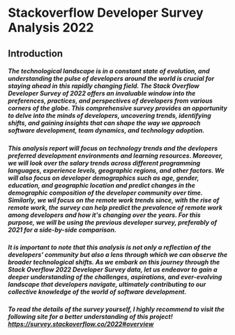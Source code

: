 # Stackoverflow Developer Survey Analysis 2022
## Introduction
##### The technological landscape is in a constant state of evolution, and understanding the pulse of developers around the world is crucial for staying ahead in this rapidly changing field. The Stack Overflow Developer Survey of 2022 offers an invaluable window into the preferences, practices, and perspectives of developers from various corners of the globe. This comprehensive survey provides an opportunity to delve into the minds of developers, uncovering trends, identifying shifts, and gaining insights that can shape the way we approach software development, team dynamics, and technology adoption.
##### This analysis report will focus on technology trends and the devlopers preferred development environments and learning resources. Moreover, we will look over the salary trends across different programming languages, experience levels, geographic regions, and other factors. We will also focus on developer demographics such as age, gender, education, and geographic location and predict changes in the demographic composition of the developer community over time. Similarly, we wil focus on the remote work trends since, with the rise of remote work, the survey can help predict the prevalence of remote work among developers and how it's changing over the years. For this purpose, we will be using the previous developer survey, preferably of 2021 for a side-by-side comparison.
##### It is important to note that this analysis is not only a reflection of the developers' community but also a lens through which we can observe the broader technological shifts. As we embark on this journey through the Stack Overflow 2022 Developer Survey data, let us endeavor to gain a deeper understanding of the challenges, aspirations, and ever-evolving landscape that developers navigate, ultimately contributing to our collective knowledge of the world of software development.
##### To read the details of the survey yourself, I highly recommend to visit the following site for a better understanding of this project! https://survey.stackoverflow.co/2022#overview 
